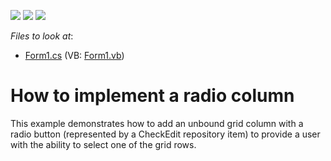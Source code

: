 <!-- default badges list -->
![](https://img.shields.io/endpoint?url=https://codecentral.devexpress.com/api/v1/VersionRange/128629409/13.1.4%2B)
[![](https://img.shields.io/badge/Open_in_DevExpress_Support_Center-FF7200?style=flat-square&logo=DevExpress&logoColor=white)](https://supportcenter.devexpress.com/ticket/details/E926)
[![](https://img.shields.io/badge/📖_How_to_use_DevExpress_Examples-e9f6fc?style=flat-square)](https://docs.devexpress.com/GeneralInformation/403183)
<!-- default badges end -->
<!-- default file list -->
*Files to look at*:

* [Form1.cs](./CS/Form1.cs) (VB: [Form1.vb](./VB/Form1.vb))
<!-- default file list end -->
# How to implement a radio column


<p>This example demonstrates how to add an unbound grid column with a radio button (represented by a CheckEdit repository item) to provide a user with the ability to select one of the grid rows.</p>

<br/>


